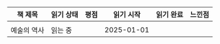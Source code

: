 
| 책 제목   | 읽기 상태 | 평점  | 읽기 시작      | 읽기 완료 | 느낀점 |
| ------ | ----- | --- | ---------- | ----- | --- |
|        |       |     |            |       |     |
| 예술의 역사 | 읽는 중  |     | 2025-01-01 |       |     |

